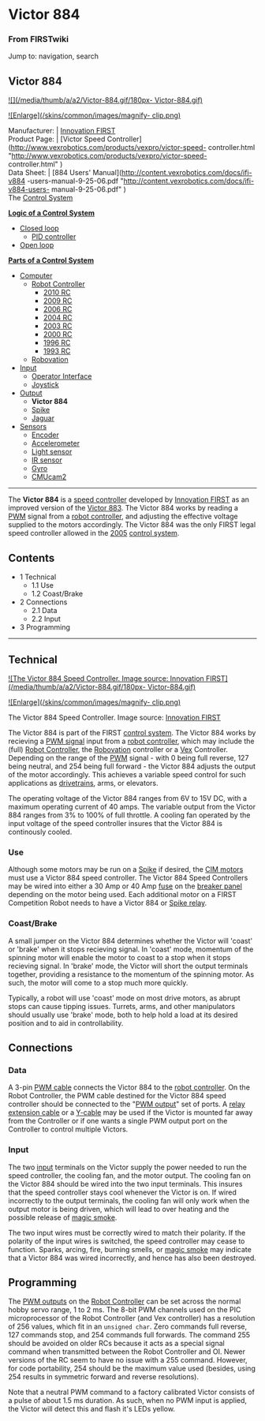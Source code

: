 

# Victor 884

### From FIRSTwiki

Jump to: navigation, search

Victor 884  
---  
  
[![](/media/thumb/a/a2/Victor-884.gif/180px-
Victor-884.gif)](Image:Victor-884.gif "" )

[![Enlarge](/skins/common/images/magnify-
clip.png)](Image:Victor-884.gif "Enlarge" )  
  
Manufacturer: | [Innovation FIRST](Innovation_FIRST "Innovation
FIRST" )  
Product Page: | [Victor Speed
Controller](http://www.vexrobotics.com/products/vexpro/victor-speed-
controller.html "http://www.vexrobotics.com/products/vexpro/victor-speed-
controller.html" )  
Data Sheet: | [884 Users' Manual](http://content.vexrobotics.com/docs/ifi-v884
-users-manual-9-25-06.pdf "http://content.vexrobotics.com/docs/ifi-v884-users-
manual-9-25-06.pdf" )  
The [Control System](Control_system "Control system" )

**[Logic of a Control System](Logic_of_a_control_system "Logic of a control system" )**

  * [Closed loop](Closed_loop "Closed loop" )
    * [PID controller](PID_controller "PID controller" )
  * [Open loop](Open_loop "Open loop" )

**[Parts of a Control System](Parts_of_a_control_system "Parts of a control system" )**

  * [Computer](Computer "Computer" )
    * [Robot Controller](robot-controller)
      * [2010 RC](Robot_Controller_%282010%29 "Robot Controller \(2010\)" )
      * [2009 RC](Robot_Controller_%282009%29 "Robot Controller \(2009\)" )
      * [2006 RC](Robot_Controller_%282006%29 "Robot Controller \(2006\)" )
      * [2004 RC](Robot_Controller_%282004%29 "Robot Controller \(2004\)" )
      * [2003 RC](Robot_Controller_%282003%29 "Robot Controller \(2003\)" )
      * [2000 RC](Robot_Controller_%282000%29 "Robot Controller \(2000\)" )
      * [1996 RC](/index.php?title=Robot_Controller_%281996%29&action=edit "Robot Controller \(1996\)" )
      * [1993 RC](/index.php?title=Robot_Controller_%281993%29&action=edit "Robot Controller \(1993\)" )
    * [Robovation](robovation)
  * [Input](Input "Input" )
    * [Operator Interface](operator-interface)
    * [Joystick](joystick)
  * [Output](Output "Output" )
    * **Victor 884**
    * [Spike](spike-relay)
    * [Jaguar](Jaguar "Jaguar" )
  * [Sensors](sensor)
    * [Encoder](Encoder "Encoder" )
    * [Accelerometer](Accelerometer "Accelerometer" )
    * [Light sensor](/index.php?title=Light_sensor&action=edit "Light sensor" )
    * [IR sensor](IR_sensor "IR sensor" )
    * [Gyro](gyro)
    * [CMUcam2](CMUcam2 "CMUcam2" )  
---  
  
The **Victor 884** is a [speed controller](Speed_Controller "Speed
Controller" ) developed by [Innovation FIRST](Innovation_FIRST
"Innovation FIRST" ) as an improved version of the [Victor
883](victor-883). The Victor 884 works by reading a
[PWM](pwm) signal from a [robot
controller](Robot_controller "Robot controller" ), and adjusting
the effective voltage supplied to the motors accordingly. The Victor 884 was
the only FIRST legal speed controller allowed in the
[2005](triple-play) [control
system](Control_system "Control system" ).

## Contents

  * 1 Technical
    * 1.1 Use
    * 1.2 Coast/Brake
  * 2 Connections
    * 2.1 Data
    * 2.2 Input
  * 3 Programming  
---  
  

## Technical

[![The Victor 884 Speed Controller. Image source: Innovation
FIRST](/media/thumb/a/a2/Victor-884.gif/180px-
Victor-884.gif)](Image:Victor-884.gif "The Victor 884 Speed
Controller. Image source: Innovation FIRST" )

[![Enlarge](/skins/common/images/magnify-
clip.png)](Image:Victor-884.gif "Enlarge" )

The Victor 884 Speed Controller. Image source: [Innovation
FIRST](Innovation_FIRST "Innovation FIRST" )

The Victor 884 is part of the FIRST [control system](Control_system
"Control system" ). The Victor 884 works by recieving a [PWM
signal](PWM_signal "PWM signal" ) input from a [robot
controller](Robot_controller "Robot controller" ), which may
include the (full) [Robot Controller](Robot_Controller "Robot
Controller" ), the [Robovation](robovation)
controller or a [Vex](Vex "Vex" ) Controller. Depending on the
range of the [PWM](pwm) signal - with 0 being full reverse,
127 being neutral, and 254 being full forward - the Victor 884 adjusts the
output of the motor accordingly. This achieves a variable speed control for
such applications as [drivetrains](Drive_trains "Drive trains" ),
arms, or elevators.

The operating voltage of the Victor 884 ranges from 6V to 15V DC, with a
maximum operating current of 40 amps. The variable output from the Victor 884
ranges from 3% to 100% of full throttle. A cooling fan operated by the input
voltage of the speed controller insures that the Victor 884 is continously
cooled.


### Use

Although some motors may be run on a [Spike](spike-relay) if
desired, the [CIM motors](CIM_motor "CIM motor" ) must use a Victor
884 speed controller. The Victor 884 Speed Controllers may be wired into
either a 30 Amp or 40 Amp [fuse](/index.php?title=Fuse&action=edit "Fuse" ) on
the [breaker panel](Breaker_panel "Breaker panel" ) depending on
the motor being used. Each additional motor on a FIRST Competition Robot needs
to have a Victor 884 or [Spike relay](Spike_relay "Spike relay" ).


### Coast/Brake

A small jumper on the Victor 884 determines whether the Victor will 'coast' or
'brake' when it stops recieving signal. In 'coast' mode, momentum of the
spinning motor will enable the motor to coast to a stop when it stops
recieving signal. In 'brake' mode, the Victor will short the output terminals
together, providing a resistance to the momentum of the spinning motor. As
such, the motor will come to a stop much more quickly.

Typically, a robot will use 'coast' mode on most drive motors, as abrupt stops
can cause tipping issues. Turrets, arms, and other manipulators should usually
use 'brake' mode, both to help hold a load at its desired position and to aid
in controllability.


## Connections


### Data

A 3-pin [PWM cable](PWM_cable "PWM cable" ) connects the Victor 884
to the [robot controller](Robot_controller "Robot controller" ). On
the Robot Controller, the PWM cable destined for the Victor 884 speed
controller should be connected to the "[PWM
output](/index.php?title=PWM_output&action=edit "PWM output" )" set of ports.
A [relay extension cable](/index.php?title=Relay_extension_cable&action=edit
"Relay extension cable" ) or a [Y-cable](/index.php?title=Y-cable&action=edit
"Y-cable" ) may be used if the Victor is mounted far away from the Controller
or if one wants a single PWM output port on the Controller to control multiple
Victors.


### Input

The two [input](Input "Input" ) terminals on the Victor supply the
power needed to run the speed controller, the cooling fan, and the motor
output. The cooling fan on the Victor 884 should be wired into the two input
terminals. This insures that the speed controller stays cool whenever the
Victor is on. If wired incorrectly to the output terminals, the cooling fan
will only work when the output motor is being driven, which will lead to over
heating and the possible release of [magic smoke](Magic_smoke
"Magic smoke" ).

The two input wires must be correctly wired to match their polarity. If the
polarity of the input wires is switched, the speed controller may cease to
function. Sparks, arcing, fire, burning smells, or [magic
smoke](Magic_smoke "Magic smoke" ) may indicate that a Victor 884
was wired incorrectly, and hence has also been destroyed.


## Programming

The [PWM outputs](/index.php?title=PWM_outputs&action=edit "PWM outputs" ) on
the [Robot Controller](robot-controller) can be
set across the normal hobby servo range, 1 to 2 ms. The 8-bit PWM channels
used on the PIC microprocessor of the Robot Controller (and Vex controller)
has a resolution of 256 values, which fit in an `unsigned char`. Zero commands
full reverse, 127 commands stop, and 254 commands full forwards. The command
255 should be avoided on older RCs because it acts as a special signal command
when transmitted between the Robot Controller and OI. Newer versions of the RC
seem to have no issue with a 255 command. However, for code portability, 254
should be the maximum value used (besides, using 254 results in symmetric
forward and reverse resolutions).

Note that a neutral PWM command to a factory calibrated Victor consists of a
pulse of about 1.5 ms duration. As such, when no PWM input is applied, the
Victor will detect this and flash it's LEDs yellow.


